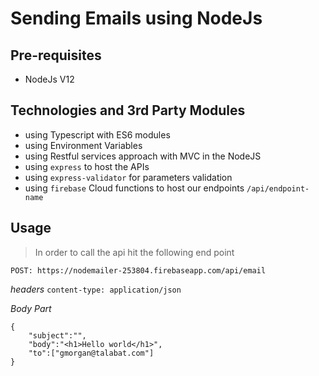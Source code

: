 # Sending Emails using NodeJs

## Pre-requisites
* NodeJs V12 

## Technologies and 3rd Party Modules
* using Typescript with ES6 modules
* using Environment Variables
* using Restful services approach with MVC in the NodeJS
* using `express` to host the APIs
* using `express-validator` for parameters validation
* using `firebase` Cloud functions to host our endpoints `/api/endpoint-name`


## Usage 
> In order to call the api hit the following end point 

`POST: https://nodemailer-253804.firebaseapp.com/api/email`

*headers* `content-type: application/json`

*Body Part*

```
{
	"subject":"",
	"body":"<h1>Hello world</h1>",
	"to":["gmorgan@talabat.com"]
}
```
